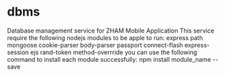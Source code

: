 # dbms
Database management service for ZHAM Mobile Application
This service require the following nodejs modules to be apple to run:
express
path
mongoose
cookie-parser
body-parser
passport
connect-flash
express-session
ejs
rand-token
method-overrride
you can use the following command to install each module successfully: npm install module_name --save
